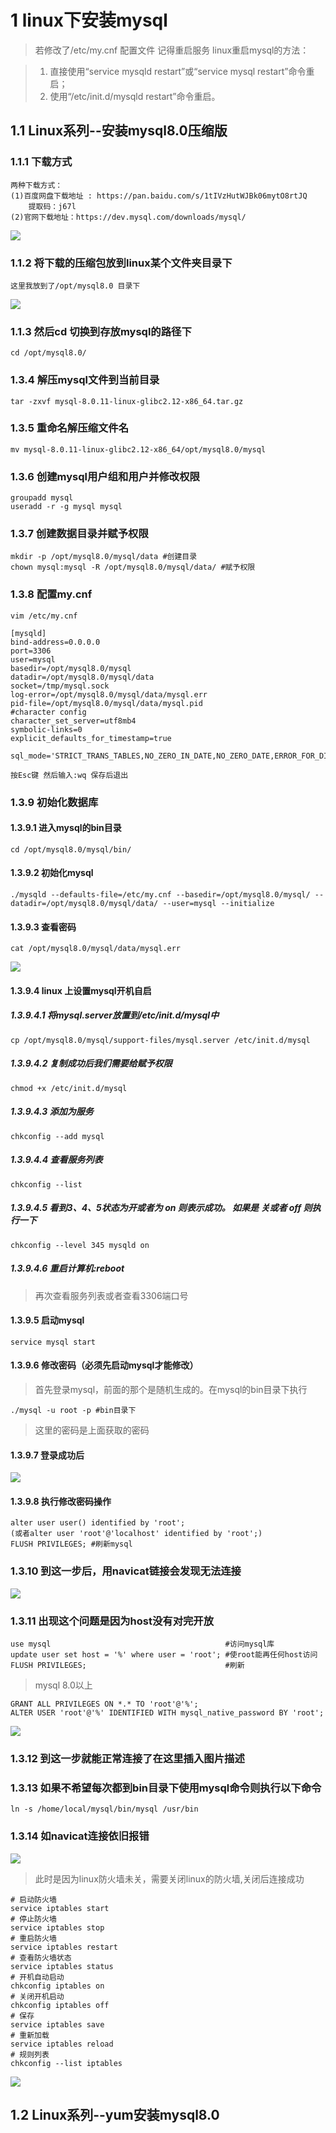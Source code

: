 # 1 linux下安装mysql

> 若修改了/etc/my.cnf 配置文件 记得重启服务
linux重启mysql的方法：

> 1. 直接使用“service mysqld restart”或“service mysql restart”命令重启；
> 2. 使用“/etc/init.d/mysqld restart”命令重启。

## 1.1 Linux系列--安装mysql8.0压缩版
### 1.1.1 下载方式
```text
两种下载方式：  
(1)百度网盘下载地址 : https://pan.baidu.com/s/1tIVzHutWJBk06mytO8rtJQ 	
	提取码：j67l  
(2)官网下载地址：https://dev.mysql.com/downloads/mysql/
```
![](/img/下载mysql.png)
### 1.1.2 将下载的压缩包放到linux某个文件夹目录下
```text
这里我放到了/opt/mysql8.0 目录下 
```
![](img/在opt文件下放压缩包.png)
### 1.1.3 然后cd 切换到存放mysql的路径下
```text
cd /opt/mysql8.0/
```
### 1.3.4 解压mysql文件到当前目录
```text
tar -zxvf mysql-8.0.11-linux-glibc2.12-x86_64.tar.gz
```
### 1.3.5 重命名解压缩文件名
```text
mv mysql-8.0.11-linux-glibc2.12-x86_64/opt/mysql8.0/mysql 
```
### 1.3.6 创建mysql用户组和用户并修改权限
```text
groupadd mysql 
useradd -r -g mysql mysql 
```
### 1.3.7 创建数据目录并赋予权限
```text
mkdir -p /opt/mysql8.0/mysql/data #创建目录 
chown mysql:mysql -R /opt/mysql8.0/mysql/data/ #赋予权限 
```
### 1.3.8 配置my.cnf
```text
vim /etc/my.cnf 
```
```text
[mysqld]
bind-address=0.0.0.0
port=3306
user=mysql
basedir=/opt/mysql8.0/mysql
datadir=/opt/mysql8.0/mysql/data
socket=/tmp/mysql.sock
log-error=/opt/mysql8.0/mysql/data/mysql.err
pid-file=/opt/mysql8.0/mysql/data/mysql.pid
#character config
character_set_server=utf8mb4
symbolic-links=0
explicit_defaults_for_timestamp=true

sql_mode='STRICT_TRANS_TABLES,NO_ZERO_IN_DATE,NO_ZERO_DATE,ERROR_FOR_DIVISION_BY_ZERO,NO_ENGINE_SUBSTITUTION'
```
```text
按Esc键 然后输入:wq 保存后退出 
```
### 1.3.9 初始化数据库
#### 1.3.9.1 进入mysql的bin目录
```text
cd /opt/mysql8.0/mysql/bin/ 
```
#### 1.3.9.2 初始化mysql
```text
./mysqld --defaults-file=/etc/my.cnf --basedir=/opt/mysql8.0/mysql/ --datadir=/opt/mysql8.0/mysql/data/ --user=mysql --initialize 
```
#### 1.3.9.3 查看密码
```text
cat /opt/mysql8.0/mysql/data/mysql.err 
```
![](img/查看密码.png)
#### 1.3.9.4 linux 上设置mysql开机自启
##### 1.3.9.4.1 将mysql.server放置到/etc/init.d/mysql中
```text
cp /opt/mysql8.0/mysql/support-files/mysql.server /etc/init.d/mysql
```
##### 1.3.9.4.2 复制成功后我们需要给赋予权限
```text
chmod +x /etc/init.d/mysql
```
##### 1.3.9.4.3 添加为服务
```text
chkconfig --add mysql
```
##### 1.3.9.4.4 查看服务列表
```text
chkconfig --list
```
##### 1.3.9.4.5 看到3、4、5状态为开或者为 on 则表示成功。 如果是 关或者 off 则执行一下
```text
chkconfig --level 345 mysqld on
```
##### 1.3.9.4.6 重启计算机:reboot
> 再次查看服务列表或者查看3306端口号
#### 1.3.9.5 启动mysql
```text
service mysql start 
```
#### 1.3.9.6 修改密码（必须先启动mysql才能修改）
> 首先登录mysql，前面的那个是随机生成的。在mysql的bin目录下执行
```text
./mysql -u root -p #bin目录下 
```
> 这里的密码是上面获取的密码
#### 1.3.9.7 登录成功后
![](img/登陆成功页面.png)
#### 1.3.9.8 执行修改密码操作
```text
alter user user() identified by 'root'; 
(或者alter user 'root'@'localhost' identified by 'root';)
FLUSH PRIVILEGES; #刷新mysql 
```
### 1.3.10 到这一步后，用navicat链接会发现无法连接
![](img/navicat无法连接.png)
### 1.3.11 出现这个问题是因为host没有对完开放
```text
use mysql 										#访问mysql库 
update user set host = '%' where user = 'root'; #使root能再任何host访问 
FLUSH PRIVILEGES; 								#刷新 
```
> mysql 8.0以上
```text
GRANT ALL PRIVILEGES ON *.* TO 'root'@'%';
ALTER USER 'root'@'%' IDENTIFIED WITH mysql_native_password BY 'root';
```
![](img/navicat连接成功.png)
### 1.3.12 到这一步就能正常连接了在这里插入图片描述
### 1.3.13 如果不希望每次都到bin目录下使用mysql命令则执行以下命令
```text
ln -s /home/local/mysql/bin/mysql /usr/bin 
```
### 1.3.14 如navicat连接依旧报错
![](img/linux防火墙未关.jpg)
>此时是因为linux防火墙未关，需要关闭linux的防火墙,关闭后连接成功
```text
# 启动防火墙
service iptables start
# 停止防火墙
service iptables stop
# 重启防火墙
service iptables restart
# 查看防火墙状态
service iptables status
# 开机自动启动
chkconfig iptables on
# 关闭开机启动
chkconfig iptables off
# 保存
service iptables save
# 重新加载
service iptables reload
# 规则列表
chkconfig --list iptables
```
![](img/防火墙关闭后连接成功.png)
## 1.2 Linux系列--yum安装mysql8.0